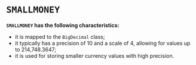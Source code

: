 # `SMALLMONEY`
**`SMALLMONEY` has the following characteristics:**
- it is mapped to the `BigDecimal` class;
- it typically has a precision of 10 and a scale of 4, allowing for values up to 214,748.3647;
- it is used for storing smaller currency values with high precision.